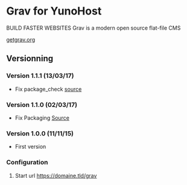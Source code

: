 # Grav for YunoHost

BUILD FASTER WEBSITES
Grav is a modern open source flat-file CMS

[getgrav.org](https://www.getgrav.org/)


## Versionning

### Version 1.1.1 (13/03/17)

- Fix package_check [source](https://github.com/YunoHost/package_check)

### Version 1.1.0 (02/03/17)

- Fix Packaging [Source](https://forum.yunohost.org/t/news-about-app-management-and-packaging-in-yunohost-2-4/1379/1)

### Version 1.0.0 (11/11/15)

- First version

### Configuration

1. Start url https://domaine.tld/grav

